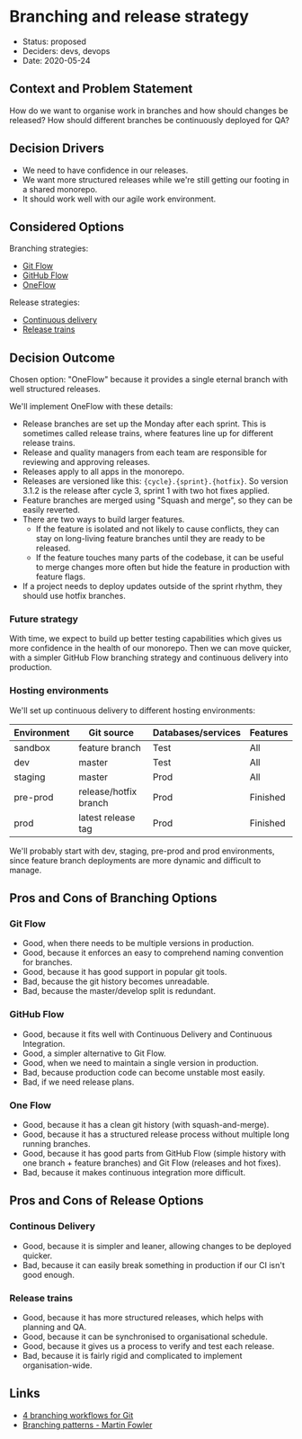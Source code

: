 # Branching and release strategy

* Status: proposed
* Deciders: devs, devops
* Date: 2020-05-24

## Context and Problem Statement

How do we want to organise work in branches and how should changes be released? How should different branches be continuously deployed for QA?

## Decision Drivers

* We need to have confidence in our releases.
* We want more structured releases while we're still getting our footing in a shared monorepo.
* It should work well with our agile work environment.

## Considered Options

Branching strategies:

* [Git Flow]
* [GitHub Flow]
* [OneFlow]

Release strategies:

* [Continuous delivery]
* [Release trains]

## Decision Outcome

Chosen option: "OneFlow" because it provides a single eternal branch with well structured releases.

We'll implement OneFlow with these details:

* Release branches are set up the Monday after each sprint. This is sometimes called release trains, where features line up for different release trains.
* Release and quality managers from each team are responsible for reviewing and approving releases.
* Releases apply to all apps in the monorepo.
* Releases are versioned like this: `{cycle}.{sprint}.{hotfix}`. So version 3.1.2 is the release after cycle 3, sprint 1 with two hot fixes applied.
* Feature branches are merged using "Squash and merge", so they can be easily reverted.
* There are two ways to build larger features.
  * If the feature is isolated and not likely to cause conflicts, they can stay on long-living feature branches until they are ready to be released.
  * If the feature touches many parts of the codebase, it can be useful to merge changes more often but hide the feature in production with feature flags.
* If a project needs to deploy updates outside of the sprint rhythm, they should use hotfix branches.

### Future strategy

With time, we expect to build up better testing capabilities which gives us more confidence in the health of our monorepo. Then we can move quicker, with a simpler GitHub Flow branching strategy and continuous delivery into production.

### Hosting environments

We'll set up continuous delivery to different hosting environments:

Environment | Git source            | Databases/services | Features
------------|-----------------------|--------------------|----------
sandbox     | feature branch        | Test               | All
dev         | master                | Test               | All
staging     | master                | Prod               | All
pre-prod    | release/hotfix branch | Prod               | Finished
prod        | latest release tag    | Prod               | Finished

We'll probably start with dev, staging, pre-prod and prod environments, since feature branch deployments are more dynamic and difficult to manage.

## Pros and Cons of Branching Options

### Git Flow

* Good, when there needs to be multiple versions in production.
* Good, because it enforces an easy to comprehend naming convention for branches.
* Good, because it has good support in popular git tools.
* Bad, because the git history becomes unreadable.
* Bad, because the master/develop split is redundant.

### GitHub Flow

* Good, because it fits well with Continuous Delivery and Continuous Integration.
* Good, a simpler alternative to Git Flow.
* Good, when we need to maintain a single version in production.
* Bad, because production code can become unstable most easily.
* Bad, if we need release plans.

### One Flow

* Good, because it has a clean git history (with squash-and-merge).
* Good, because it has a structured release process without multiple long running branches.
* Good, because it has good parts from GitHub Flow (simple history with one branch + feature branches) and Git Flow (releases and hot fixes).
* Bad, because it makes continuous integration more difficult.

## Pros and Cons of Release Options

### Continous Delivery

* Good, because it is simpler and leaner, allowing changes to be deployed quicker.
* Bad, because it can easily break something in production if our CI isn't good enough.

### Release trains

* Good, because it has more structured releases, which helps with planning and QA.
* Good, because it can be synchronised to organisational schedule.
* Good, because it gives us a process to verify and test each release.
* Bad, because it is fairly rigid and complicated to implement organisation-wide.

## Links

* [4 branching workflows for Git](https://medium.com/@patrickporto/4-branching-workflows-for-git-30d0aaee7bf)
* [Branching patterns - Martin Fowler](https://martinfowler.com/articles/branching-patterns.html)

[Git Flow]: https://nvie.com/posts/a-successful-git-branching-model/
[GitHub Flow]: https://guides.github.com/introduction/flow/
[OneFlow]: https://www.endoflineblog.com/oneflow-a-git-branching-model-and-workflow
[Continuous delivery]: https://martinfowler.com/bliki/ContinuousDelivery.html
[Release trains]: https://martinfowler.com/articles/branching-patterns.html#release-train
